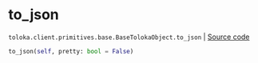 # to_json
`toloka.client.primitives.base.BaseTolokaObject.to_json` | [Source code](https://github.com/Toloka/toloka-kit/blob/v0.1.25/src/client/primitives/base.py#L288)

```python
to_json(self, pretty: bool = False)
```

